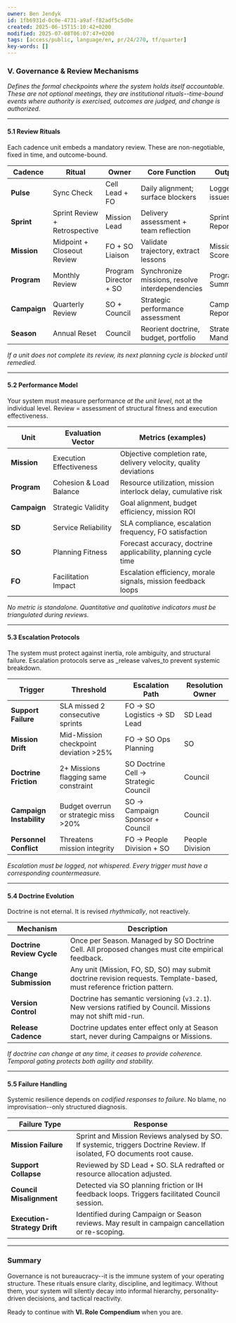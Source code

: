 ```yaml
---
owner: Ben Jendyk
id: 1fb6931d-0c0e-4731-a9af-f82adf5c5d0e
created: 2025-06-15T15:10:42+0200
modified: 2025-07-08T06:07:47+0200
tags: [access/public, language/en, pr/24/270, tf/quarter]
key-words: []
---
```


### V. **Governance & Review Mechanisms**

_Defines the formal checkpoints where the system holds itself accountable. These are not optional meetings, they are institutional rituals--time-bound events where authority is exercised, outcomes are judged, and change is authorized._

* * *

#### 5.1 **Review Rituals**

Each cadence unit embeds a mandatory review. These are non-negotiable, fixed in time, and outcome-bound.

| Cadence | Ritual | Owner | Core Function | Output | 
| ---- | ---- | ---- | ---- | ----  |
| **Pulse** | Sync Check | Cell Lead + FO | Daily alignment; surface blockers | Logged issues | 
| **Sprint** | Sprint Review + Retrospective | Mission Lead | Delivery assessment + team reflection | Sprint Report | 
| **Mission** | Midpoint + Closeout Review | FO + SO Liaison | Validate trajectory, extract lessons | Mission Scorecard | 
| **Program** | Monthly Review | Program Director + SO | Synchronize missions, resolve interdependencies | Program Summary | 
| **Campaign** | Quarterly Review | SO + Council | Strategic performance assessment | Campaign Report | 
| **Season** | Annual Reset | Council | Reorient doctrine, budget, portfolio | Strategic Mandates | 

_If a unit does not complete its review, its next planning cycle is blocked until remedied._

* * *

#### 5.2 **Performance Model**

Your system must measure performance _at the unit level_, not at the individual level. Review = assessment of structural fitness and execution effectiveness.

| Unit | Evaluation Vector | Metrics (examples) | 
| ---- | ---- | ----  |
| **Mission** | Execution Effectiveness | Objective completion rate, delivery velocity, quality deviations | 
| **Program** | Cohesion & Load Balance | Resource utilization, mission interlock delay, cumulative risk | 
| **Campaign** | Strategic Validity | Goal alignment, budget efficiency, mission ROI | 
| **SD** | Service Reliability | SLA compliance, escalation frequency, FO satisfaction | 
| **SO** | Planning Fitness | Forecast accuracy, doctrine applicability, planning cycle time | 
| **FO** | Facilitation Impact | Escalation efficiency, morale signals, mission feedback loops | 

_No metric is standalone. Quantitative and qualitative indicators must be triangulated during reviews._

* * *

#### 5.3 **Escalation Protocols**

The system must protect against inertia, role ambiguity, and structural failure. Escalation protocols serve as _release valves_to prevent systemic breakdown.

| Trigger | Threshold | Escalation Path | Resolution Owner | 
| ---- | ---- | ---- | ----  |
| **Support Failure** | SLA missed 2 consecutive sprints | FO → SO Logistics → SD Lead | SD Lead | 
| **Mission Drift** | Mid-Mission checkpoint deviation >25% | FO → SO Ops Planning | SO | 
| **Doctrine Friction** | 2+ Missions flagging same constraint | SO Doctrine Cell → Strategic Council | Council | 
| **Campaign Instability** | Budget overrun or strategic miss >20% | SO → Campaign Sponsor + Council | Council | 
| **Personnel Conflict** | Threatens mission integrity | FO → People Division + SO | People Division | 

_Escalation must be logged, not whispered. Every trigger must have a corresponding countermeasure._

* * *

#### 5.4 **Doctrine Evolution**

Doctrine is not eternal. It is revised _rhythmically_, not reactively.

| Mechanism | Description | 
| ---- | ----  |
| **Doctrine Review Cycle** | Once per Season. Managed by SO Doctrine Cell. All proposed changes must cite empirical feedback. | 
| **Change Submission** | Any unit (Mission, FO, SD, SO) may submit doctrine revision requests. Template-based, must reference friction pattern. | 
| **Version Control** | Doctrine has semantic versioning (`v3.2.1`). New versions ratified by Council. Missions may not shift mid-run. | 
| **Release Cadence** | Doctrine updates enter effect only at Season start, never during Campaigns or Missions. | 

_If doctrine can change at any time, it ceases to provide coherence. Temporal gating protects both agility and stability._

* * *

#### 5.5 **Failure Handling**

Systemic resilience depends on _codified responses to failure_. No blame, no improvisation--only structured diagnosis.

| Failure Type | Response | 
| ---- | ----  |
| **Mission Failure** | Sprint and Mission Reviews analysed by SO. If systemic, triggers Doctrine Review. If isolated, FO documents root cause. | 
| **Support Collapse** | Reviewed by SD Lead + SO. SLA redrafted or resource allocation adjusted. | 
| **Council Misalignment** | Detected via SO planning friction or IH feedback loops. Triggers facilitated Council session. | 
| **Execution-Strategy Drift** | Identified during Campaign or Season reviews. May result in campaign cancellation or re-scoping. | 
* * *

### Summary

Governance is not bureaucracy--it is the immune system of your operating structure. These rituals ensure clarity, discipline, and legitimacy. Without them, your system will silently decay into informal hierarchy, personality-driven decisions, and tactical reactivity.

Ready to continue with **VI. Role Compendium** when you are.